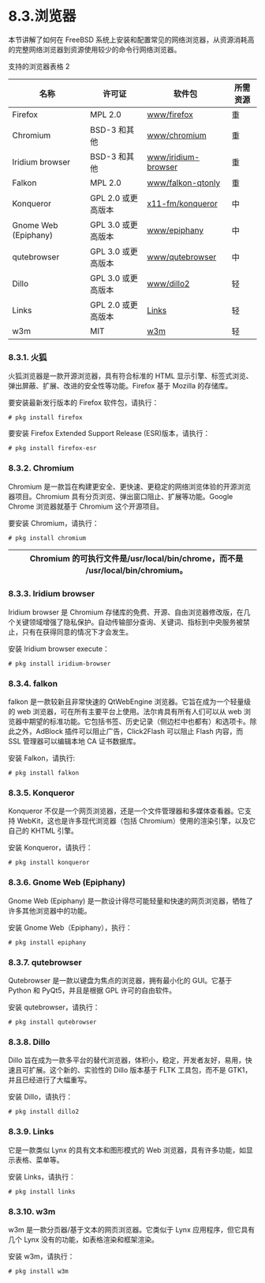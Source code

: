 # 8.3.浏览器

本节讲解了如何在 FreeBSD 系统上安装和配置常见的网络浏览器，从资源消耗高的完整网络浏览器到资源使用较少的命令行网络浏览器。

支持的浏览器表格 2

| 名称         | 许可证             | 软件包 | 所需资源 |
| --------------- | -------------------- | ---- | ---------- |
| Firefox      | MPL 2.0            | [www/firefox](https://cgit.freebsd.org/ports/tree/www/firefox/)   | 重    |
| Chromium            | BSD-3 和其他       | [www/chromium](https://cgit.freebsd.org/ports/tree/www/chromium/)   | 重       |
|Iridium browser      | BSD-3 和其他       | [www/iridium-browser](https://cgit.freebsd.org/ports/tree/www/iridium-browser/)   | 重       |
| Falkon         | MPL 2.0            | [www/falkon-qtonly](https://cgit.freebsd.org/ports/tree/www/falkon-qtonly/)   | 重     |
| Konqueror        | GPL 2.0 或更高版本 | [x11-fm/konqueror](https://cgit.freebsd.org/ports/tree/x11-fm/konqueror/)   | 中       |
| Gnome Web (Epiphany)| GPL 3.0 或更高版本 | [www/epiphany](https://cgit.freebsd.org/ports/tree/www/epiphany/)   | 中   |
| qutebrowser   | GPL 3.0 或更高版本 | [www/qutebrowser](https://cgit.freebsd.org/ports/tree/www/qutebrowser/)   | 中    |
| Dillo          | GPL 3.0 或更高版本 | [www/dillo2](https://cgit.freebsd.org/ports/tree/www/dillo2/)   | 轻      |
|Links          | GPL 2.0 或更高版本 | [Links](https://cgit.freebsd.org/ports/tree/www/links/)   | 轻      |
| w3m           | MIT                | [w3m](https://cgit.freebsd.org/ports/tree/www/w3m/)   | 轻     |

### 8.3.1. 火狐

火狐浏览器是一款开源浏览器，具有符合标准的 HTML 显示引擎、标签式浏览、弹出屏蔽、扩展、改进的安全性等功能。Firefox 基于 Mozilla 的存储库。

要安装最新发行版本的 Firefox 软件包，请执行：

```
# pkg install firefox
```

要安装 Firefox Extended Support Release (ESR)版本，请执行：

```
# pkg install firefox-esr
```

### 8.3.2. Chromium

Chromium 是一款旨在构建更安全、更快速、更稳定的网络浏览体验的开源浏览器项目。Chromium 具有分页浏览、弹出窗口阻止、扩展等功能。Google Chrome 浏览器就基于 Chromium 这个开源项目。

要安装 Chromium，请执行：

```
# pkg install chromium
```

|  | Chromium 的可执行文件是/usr/local/bin/chrome，而不是 /usr/local/bin/chromium。|
| -- | ------------------------------------------------------------------------------- |

### 8.3.3. Iridium browser

Iridium browser 是 Chromium 存储库的免费、开源、自由浏览器修改版，在几个关键领域增强了隐私保护。自动传输部分查询、关键词、指标到中央服务被禁止，只有在获得同意的情况下才会发生。

安装 Iridium browser execute：

```
# pkg install iridium-browser
```

### 8.3.4. falkon

falkon 是一款较新且非常快速的 QtWebEngine 浏览器。它旨在成为一个轻量级的 web 浏览器，可在所有主要平台上使用。法尔肯具有所有人们可以从 web 浏览器中期望的标准功能。它包括书签、历史记录（侧边栏中也都有）和选项卡。除此之外，AdBlock 插件可以阻止广告，Click2Flash 可以阻止 Flash 内容，而 SSL 管理器可以编辑本地 CA 证书数据库。

安装 Falkon，请执行:

```
# pkg install falkon
```

### 8.3.5. Konqueror

Konqueror 不仅是一个网页浏览器，还是一个文件管理器和多媒体查看器。它支持 WebKit，这也是许多现代浏览器（包括 Chromium）使用的渲染引擎，以及它自己的 KHTML 引擎。

安装 Konqueror，请执行：

```
# pkg install konqueror
```

### 8.3.6. Gnome Web (Epiphany)

Gnome Web (Epiphany) 是一款设计得尽可能轻量和快速的网页浏览器，牺牲了许多其他浏览器中的功能。

安装 Gnome Web（Epiphany），执行：

```
# pkg install epiphany
```

### 8.3.7. qutebrowser

Qutebrowser 是一款以键盘为焦点的浏览器，拥有最小化的 GUI。它基于 Python 和 PyQt5，并且是根据 GPL 许可的自由软件。

安装 qutebrowser，请执行：

```
# pkg install qutebrowser
```

### 8.3.8. Dillo

Dillo 旨在成为一款多平台的替代浏览器，体积小，稳定，开发者友好，易用，快速且可扩展。这个新的、实验性的 Dillo 版本基于 FLTK 工具包，而不是 GTK1，并且已经进行了大幅重写。

安装 Dillo，请执行：

```
# pkg install dillo2
```

### 8.3.9. Links

它是一款类似 Lynx 的具有文本和图形模式的 Web 浏览器，具有许多功能，如显示表格、菜单等。

安装 Links，请执行：

```
# pkg install links
```

### 8.3.10. w3m

w3m 是一款分页器/基于文本的网页浏览器。它类似于 Lynx 应用程序，但它具有几个 Lynx 没有的功能，如表格渲染和框架渲染。

安装 w3m，请执行：

```
# pkg install w3m
```
